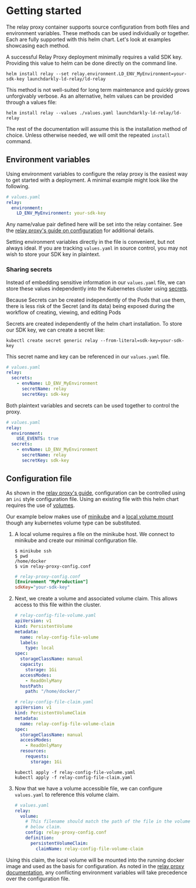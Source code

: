# Getting started

The relay proxy container supports source configuration from both files and environment variables. These methods can be used individually or together. Each are fully supported with this helm chart. Let's look at examples showcasing each method.

A successful Relay Proxy deployment minimally requires a valid SDK key. Providing this value to helm can be done directly on the command line.

```shell
helm install relay --set relay.environment.LD_ENV_MyEnvironment=your-sdk-key launchdarkly-ld-relay/ld-relay
```

This method is not well-suited for long term maintenance and quickly grows unforgivably verbose. As an alternative, helm values can be provided through a values file:

```shell
helm install relay --values ./values.yaml launchdarkly-ld-relay/ld-relay
```

The rest of the documentation will assume this is the installation method of choice. Unless otherwise needed, we will omit the repeated `install` command.

## Environment variables

Using environment variables to configure the relay proxy is the easiest way to get started with a deployment. A minimal example might look like the following.

```yaml
# values.yaml
relay:
  environment:
    LD_ENV_MyEnvironment: your-sdk-key
```
Any name/value pair defined here will be set into the relay container. See the [relay proxy's guide on configuration][proxy-config] for additional details.

Setting environment variables directly in the file is convenient, but not always ideal. If you are tracking `values.yaml` in source control, you may not wish to store your SDK key in plaintext.

### Sharing secrets

Instead of embedding sensitive information in our `values.yaml` file, we can store these values independently into the Kubernetes cluster using [secrets].

Because Secrets can be created independently of the Pods that use them, there is less risk of the Secret (and its data) being exposed during the workflow of creating, viewing, and editing Pods

Secrets are created independently of the helm chart installation. To store our SDK key, we can create a secret like:

```shell
kubectl create secret generic relay --from-literal=sdk-key=your-sdk-key
```

This secret name and key can be referenced in our `values.yaml` file.

```yaml
# values.yaml
relay:
  secrets:
    - envName: LD_ENV_MyEnvironment
      secretName: relay
      secretKey: sdk-key
```

Both plaintext variables and secrets can be used together to control the proxy.

```yaml
# values.yaml
relay:
  environment:
    USE_EVENTS: true
  secrets:
    - envName: LD_ENV_MyEnvironment
      secretName: relay
      secretKey: sdk-key
```

## Configuration file

As shown in the [relay proxy's guide][proxy-config], configuration can be controlled using an `ini` style configuration file. Using an existing file with this helm chart requires the use of [volumes].

Our example below makes use of [minikube] and a [local volume mount][local-volume] though any kubernetes volume type can be substituted.

1. A local volume requires a file on the minikube host. We connect to minikube and create our minimal configuration file.

    ```shell
    $ minikube ssh
    $ pwd
    /home/docker
    $ vim relay-proxy-config.conf
    ```

   ```ini
   # relay-proxy-config.conf
   [Environment "MyProduction"]
   sdkKey="your-sdk-key"
   ```

2. Next, we create a volume and associated volume claim. This allows access to this file within the cluster.

    ```yaml
    # relay-config-file-volume.yaml
    apiVersion: v1
    kind: PersistentVolume
    metadata:
      name: relay-config-file-volume
      labels:
        type: local
    spec:
      storageClassName: manual
      capacity:
        storage: 1Gi
      accessModes:
        - ReadOnlyMany
      hostPath:
        path: "/home/docker/"

    # relay-config-file-claim.yaml
    apiVersion: v1
    kind: PersistentVolumeClaim
    metadata:
      name: relay-config-file-volume-claim
    spec:
      storageClassName: manual
      accessModes:
        - ReadOnlyMany
      resources:
        requests:
          storage: 1Gi
    ```

    ```shell
    kubectl apply -f relay-config-file-volume.yaml
    kubectl apply -f relay-config-file-claim.yaml
    ```

3. Now that we have a volume accessible file, we can configure `values.yaml` to reference this volume claim.

    ```yaml
    # values.yaml
    relay:
      volume:
        # This filename should match the path of the file in the volume used in the
        # below claim.
        config: relay-proxy-config.conf
        definition:
          persistentVolumeClaim:
            claimName: relay-config-file-volume-claim
    ```

Using this claim, the local volume will be mounted into the running docker image and used as the basis for configuration. As noted in the [relay proxy documentation][proxy-config], any conflicting environment variables will take precedence over the configuration file.

[proxy-config]: https://github.com/launchdarkly/ld-relay/blob/v6/docs/configuration.md
[minikube]: https://minikube.sigs.k8s.io/docs/start/
[volumes]: https://kubernetes.io/docs/concepts/storage/volumes/
[local-volume]: https://kubernetes.io/docs/concepts/storage/volumes/#local
[secrets]: https://kubernetes.io/docs/concepts/configuration/secret/